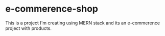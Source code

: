 # e-commerence-shop
This is a project I'm creating using MERN stack and its an e-commerence project with products.
